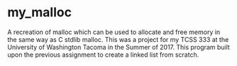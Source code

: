 # my_malloc
A recreation of malloc which can be used to allocate and free memory in the same way as C stdlib malloc. This was a project for my TCSS 333 at the University of Washington Tacoma in the Summer of 2017. This program built upon the previous assignment to create a linked list from scratch.

